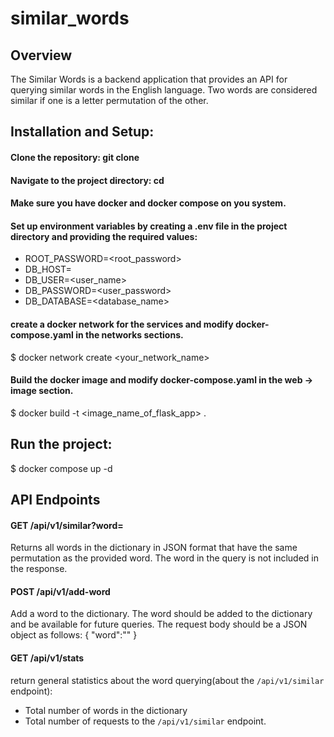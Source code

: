 # similar_words

## Overview
The Similar Words is a backend application that provides an API for querying similar words in the English language.
Two words are considered similar if one is a letter permutation of the other.

## Installation and Setup:
#### Clone the repository: git clone <repository-url>
#### Navigate to the project directory: cd <project-directory>
#### Make sure you have docker and docker compose on you system.
#### Set up environment variables by creating a .env file in the project directory and providing the required values:
- ROOT_PASSWORD=<root_password>
- DB_HOST=<host> 
- DB_USER=<user_name>
- DB_PASSWORD=<user_password>
- DB_DATABASE=<database_name>

#### create a docker network for the services and modify docker-compose.yaml in the networks sections.
$ docker network create <your_network_name>

#### Build the docker image and modify docker-compose.yaml in the web -> image section.
$ docker build -t <image_name_of_flask_app> .

## Run the project:
$ docker compose up -d

## API Endpoints
#### GET /api/v1/similar?word=<your-word>
Returns all words in the dictionary in JSON format that have the same permutation as the provided word.
The word in the query is not included in the response.

#### POST /api/v1/add-word
Add a word to the dictionary.
The word should be added to the dictionary and be available for future queries.
The request body should be a JSON object as follows:
{
    "word":"<word to add>"
}

#### GET /api/v1/stats
return general statistics about the word querying(about the `/api/v1/similar` endpoint):
- Total number of words in the dictionary
- Total number of requests to the `/api/v1/similar` endpoint.


